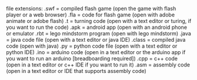 file extensions:
	.swf = compiled flash game (open the game with flash player or a web browser)
	.fla = code for flash game (open with adobe animate or adobe flash)
	.t = turning code (open with a text editor or turing, if you want to run the code)
	.apk = android app (open with an android phone or emulator
	.rbt = lego mindstorm program (open with lego mindstorm)
	.java = java code file (open with a text editor or java IDE)
	.class = compiled java code (open with java)
	.py = python code file (open with a text editor or python IDE)
	.ino = arduino code (open in a text editor or the arduino app if you want to run an arduino [breadboarding required])
	.cpp = c++ code (open in a text editor or c++ IDE if you want to run it)
	.asm = assembly code (open in a text editor or IDE that supports assembly code)
